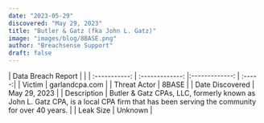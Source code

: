 ```yaml
---
date: "2023-05-29"
discovered: "May 29, 2023"
title: "Butler & Gatz (fka John L. Gatz)"
image: "images/blog/8BASE.png"
author: "Breachsense Support"
draft: false
---
```


| Data Breach Report           |              | 
| :-----------: | :-------------:     |:-------------:    | :-----:|
| Victim      | garlandcpa.com      | 
| Threat Actor      | 8BASE      | 
| Date Discovered      | May 29, 2023      | 
| Description      | Butler & Gatz CPAs, LLC, formerly known as John L. Gatz CPA, is a local CPA firm that has been serving the community for over 40 years.      | 
| Leak Size      | Unknown      | 

